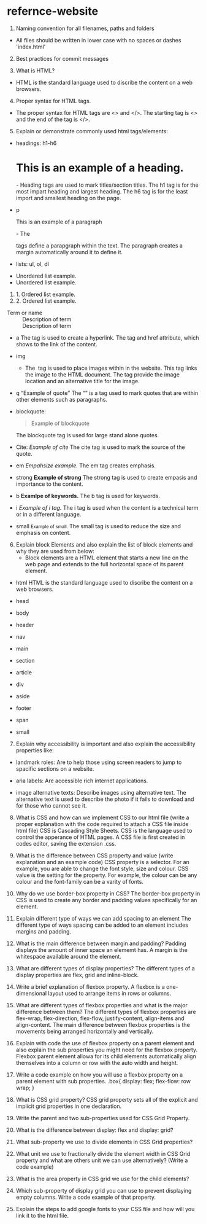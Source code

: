 # refernce-website
1. Naming convention for all filenames, paths and folders
- All files should be written in lower case with no spaces or dashes 
'index.html' 

2. Best practices for commit messages

3. What is HTML?
- HTML is the standard language used to discribe the content on a web browsers.

4. Proper syntax for HTML tags.
- The proper syntax for HTML tags are <> and </>. The starting tag is <> and the end of the tag is </>.

5. Explain or demonstrate commonly used html tags/elements:

- headings: h1-h6
   <h1>This is an example of a heading.</h1>
   - Heading tags are used to mark titles/section titles. The h1 tag is for the most impart heading and largest heading. The h6 tag is for the least import and smallest heading on the page.
 

- p
   <p>This is an example of a paragraph</p>
   - The <p></p> tags define a parapgraph within the text. The paragraph creates a margin automatically around it to define it.

- lists: ul, ol, dl
<ul>
   <li>Unordered list example. </li>
    <li>Unordered list example.</li>
</ul>

<ol>
    <li>1. Ordered list example. </li>
    <li>2.  Ordered list example.</li>
</ol>

<dl>
 <dt>Term or name</dt>
 <dd>Description of term</dd>
 <dd>Description of term</dd>
<dl>

- a
  <a href="Link Text"></a>
  The  <a href=""></a> tag is used to create a hyperlink. The <a> tag and href attribute, which shows to the link of the content.

- img
  <img src="" alt="">
  - The <img src="" alt=""> tag is used to place images within in the website. This tag links the image to the HTML document. The tag provide the image location and an alternative title for the image.
- q
   <q>Example of quote</q>
   The <q></q> is a tag used to mark quotes that are within other elements such as paragraphs.

- blockquote:
  <blockquote>Example of blockquote</blockquote>
  The blockquote tag is used for large stand alone quotes.

- Cite:
  <cite>Example of cite</cite>
  The cite tag is used to mark the source of the quote. 

- em
  <em>Empahsize example.</em>
  The em tag creates emphasis.

- strong
  <strong>Example of strong</strong>
  The strong tag is used to create empasis and importance to the content.

- b
   <b>Examlpe of keywords.</b>
   The b tag is used for keywords.

- i
  <i>Example of i tag.</i>
  The i tag is used when the content is a technical term or in a different language.

- small
  <small>Example of small.</small>
  The small tag is used to reduce the size and emphasis on content.

6. Explain block Elements and also explain the list of block elements and why they are used from below:
    - Block elements are a HTML element that starts a new line on the web page and extends to the full horizontal space of its parent element.

 - html
    HTML is the standard language used to discribe the content on a web browsers.

 - head
   
 - body
   
 - header

 - nav

 - main

 - section

 - article
   
 - div

 - aside

 - footer

 - span

 - small

7. Explain why accessibility is important and also explain the accessibility properties like:
 - landmark roles: Are to help those using screen readers to jump to spacific sections on a website.
  
 - aria labels: Are accessible rich internet applications.

 - image alternative texts: Describe images using alternative text. The alternative text is used to describe the photo if it fails to download and for those who cannot see it.

8. What is CSS and how can we implement CSS to our html file (write a proper explanation with the code required to attach a CSS file inside html file)
CSS is Cascading Style Sheets. CSS is the language used to control the apperance of HTML pages. A CSS file is first created in codes editor, saving the extension .css.

9. What is the difference between CSS property and value (write explanation and an example code)
CSS property is a selector. For an example, you are able to change the font style, size and colour. CSS value is the setting for the property. For example, the colour can be any colour and the font-family can be a varity of fonts.

10. Why do we use border-box property in CSS?
    The border-box property in CSS is used to create any border and padding values specifically for an element.

11. Explain different type of ways we can add spacing to an element
    The different type of ways spacing can be added to an element includes margins and padding.

12. What is the main difference between margin and padding?
    Padding displays the amount of inner space an elememt has. A margin is the whitespace available around the element.

13. What are different types of display properties?
    The different types of a display properties are flex, grid and inline-block.

14. Write a brief explanation of flexbox property.
   A flexbox is a one-dimensional layout used to arrange items in rows or columns.

15. What are different types of flexbox properties and what is the major difference between them?
    The different types of flexbox properties are flex-wrap, flex-direction, flex-flow, justify-content, align-items and align-content. The main difference between flexbox properties is the movements being arranged horizontally and vertically.

16. Explain with code the use of flexbox property on a parent element and also explain the sub properties you might need for the flexbox property.
Flexbox parent element allowa for its child elements automatically align themselves into a column or row with the auto width and height.

17. Write a code example on how you will use a flexbox property on a parent element with sub properties.
 .box{
  display: flex;
  flex-flow: row wrap;
 }
18. What is CSS grid property?
 CSS grid property sets all of the explicit and implicit grid properties in one declaration.

19. Write the parent and two sub-properties used for CSS Grid Property.

20. What is the difference between display: flex and display: grid?

21. What sub-property we use to divide elements in CSS Grid properties?

22. What unit we use to fractionally divide the element width in CSS Grid property and what are others unit we can use alternatively? (Write a code example)

23. What is the area property in CSS grid we use for the child elements?

24. Which sub-property of display grid you can use to prevent displaying empty columns. Write a code example of that property.

25. Explain the steps to add google fonts to your CSS file and how will you link it to the html file.
